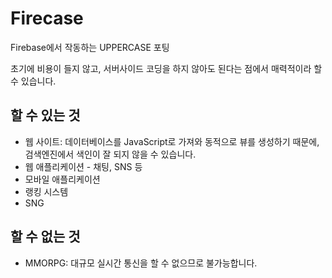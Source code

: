 # Firecase
Firebase에서 작동하는 UPPERCASE 포팅

초기에 비용이 들지 않고, 서버사이드 코딩을 하지 않아도 된다는 점에서 매력적이라 할 수 있습니다.

## 할 수 있는 것
- 웹 사이트: 데이터베이스를 JavaScript로 가져와 동적으로 뷰를 생성하기 때문에, 검색엔진에서 색인이 잘 되지 않을 수 있습니다.
- 웹 애플리케이션 - 채팅, SNS 등
- 모바일 애플리케이션
- 랭킹 시스템
- SNG

## 할 수 없는 것
- MMORPG: 대규모 실시간 통신을 할 수 없으므로 불가능합니다.